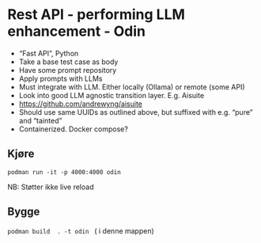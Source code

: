 # Rest API - performing LLM enhancement - Odin

- “Fast API”, Python
- Take a base test case as body
- Have some prompt repository
- Apply prompts with LLMs
- Must integrate with LLM. Either locally (Ollama) or remote (some API)
- Look into good LLM agnostic transition layer. E.g. Aisuite
- https://github.com/andrewyng/aisuite
- Should use same UUIDs as outlined above, but suffixed with e.g. “pure” and “tainted”
- Containerized. Docker compose?

## Kjøre

`podman run -it -p 4000:4000 odin`

NB: Støtter ikke live reload

## Bygge

`podman build  . -t odin ` ( i denne mappen)

